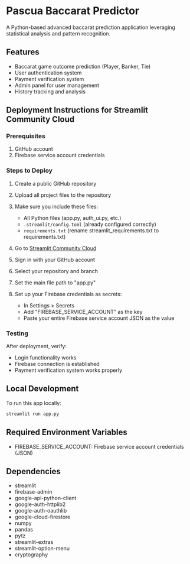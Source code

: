 # Pascua Baccarat Predictor

A Python-based advanced baccarat prediction application leveraging statistical analysis and pattern recognition.

## Features

- Baccarat game outcome prediction (Player, Banker, Tie)
- User authentication system
- Payment verification system
- Admin panel for user management
- History tracking and analysis

## Deployment Instructions for Streamlit Community Cloud

### Prerequisites

1. GitHub account
2. Firebase service account credentials

### Steps to Deploy

1. Create a public GitHub repository
2. Upload all project files to the repository
3. Make sure you include these files:
   - All Python files (app.py, auth_ui.py, etc.)
   - `.streamlit/config.toml` (already configured correctly)
   - `requirements.txt` (rename streamlit_requirements.txt to requirements.txt)

4. Go to [Streamlit Community Cloud](https://share.streamlit.io/)
5. Sign in with your GitHub account
6. Select your repository and branch
7. Set the main file path to "app.py"
8. Set up your Firebase credentials as secrets:
   - In Settings > Secrets
   - Add "FIREBASE_SERVICE_ACCOUNT" as the key
   - Paste your entire Firebase service account JSON as the value

### Testing

After deployment, verify:
- Login functionality works
- Firebase connection is established
- Payment verification system works properly

## Local Development

To run this app locally:

```bash
streamlit run app.py
```

## Required Environment Variables

- FIREBASE_SERVICE_ACCOUNT: Firebase service account credentials (JSON)

## Dependencies

- streamlit
- firebase-admin
- google-api-python-client
- google-auth-httplib2
- google-auth-oauthlib
- google-cloud-firestore
- numpy
- pandas
- pytz
- streamlit-extras
- streamlit-option-menu
- cryptography